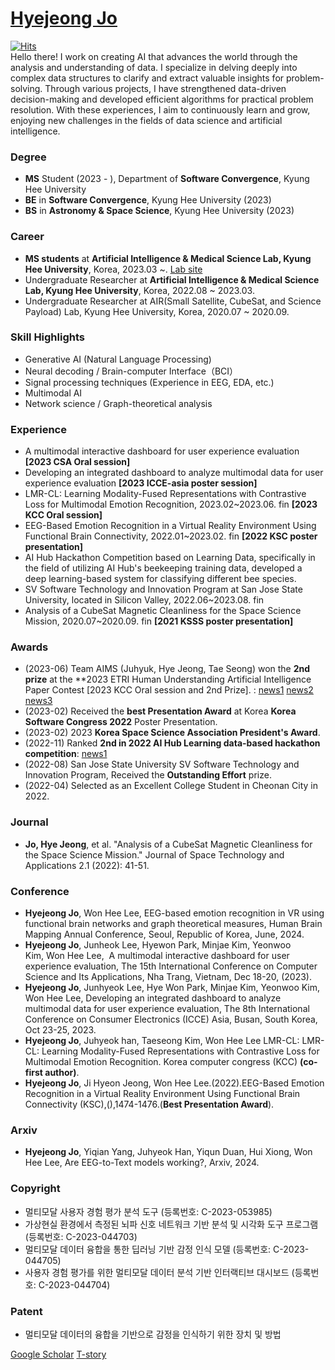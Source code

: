 # [Hyejeong Jo](https://mammoth-twilight-7c8.notion.site/6b8d6bef213944138ba125f3bbf14d23)  
[![Hits](https://hits.seeyoufarm.com/api/count/incr/badge.svg?url=https%3A%2F%2Fgithub.com%2Fgirlsending0%2Fhit-counter&count_bg=%23EFA5C4&title_bg=%23555555&icon=&icon_color=%23E7E7E7&title=GITHUB&edge_flat=false)](https://hits.seeyoufarm.com)  
Hello there! I work on creating AI that advances the world through the analysis and understanding of data. I specialize in delving deeply into complex data structures to clarify and extract valuable insights for problem-solving. Through various projects, I have strengthened data-driven decision-making and developed efficient algorithms for practical problem resolution. With these experiences, I aim to continuously learn and grow, enjoying new challenges in the fields of data science and artificial intelligence.
  
### **Degree**

* **MS** Student (2023 - ), Department of **Software Convergence**, Kyung Hee University
* **BE** in **Software Convergence**, Kyung Hee University (2023)
* **BS** in **Astronomy & Space Science**, Kyung Hee University (2023)

### **Career**  
* **MS students** at **Artificial Intelligence & Medical Science Lab, Kyung Hee University**, Korea, 2023.03 ~.
  [Lab site](https://sites.google.com/view/khu-aims/home)
* Undergraduate Researcher at **Artificial Intelligence & Medical Science Lab, Kyung Hee University**, Korea, 2022.08 ~ 2023.03.
* Undergraduate Researcher at AIR(Small Satellite, CubeSat, and Science Payload) Lab, Kyung Hee University, Korea, 2020.07 ~ 2020.09.

### **Skill Highlights**  
* Generative AI (Natural Language Processing)
* Neural decoding / Brain-computer Interface（BCI）
* Signal processing techniques (Experience in EEG, EDA, etc.)
* Multimodal AI
* Network science / Graph-theoretical analysis

### **Experience**
* A multimodal interactive dashboard for user experience evaluation **[2023 CSA Oral session]**
* Developing an integrated dashboard to analyze multimodal data for user experience evaluation **[2023 ICCE-asia poster session]**
* LMR-CL: Learning Modality-Fused Representations with Contrastive Loss for Multimodal Emotion Recognition, 2023.02~2023.06. fin **[2023 KCC Oral session]**
* EEG-Based Emotion Recognition in a Virtual Reality Environment Using Functional Brain Connectivity, 2022.01~2023.02. fin **[2022 KSC poster presentation]**
* AI Hub Hackathon Competition based on Learning Data, specifically in the field of utilizing AI Hub's beekeeping training data, developed a deep learning-based system for classifying different bee species.
* SV Software Technology and Innovation Program at San Jose State University, located in Silicon Valley, 2022.06~2023.08. fin
* Analysis of a CubeSat Magnetic Cleanliness for the Space Science Mission, 2020.07~2020.09. fin **[2021 KSSS poster presentation]**
  

### **Awards**
* (2023-06) Team AIMS (Juhyuk, Hye Jeong, Tae Seong) won the **2nd prize** at the **2023 ETRI Human Understanding Artificial Intelligence Paper Contest [2023 KCC Oral session and 2nd Prize]. : [news1](https://www.etnews.com/20230621000124) [news2](http://biz.heraldcorp.com/view.php?ud=20230621000315) [news3](https://www.gttkorea.com/news/articleView.html?idxno=5685)
* (2023-02) Received the **best Presentation Award** at Korea **Korea Software Congress 2022** Poster Presentation.
* (2023-02) 2023 **Korea Space Science Association President's Award**.
* (2022-11) Ranked **2nd in 2022 AI Hub Learning data-based hackathon competition**: [news1](http://www.e2news.com/news/articleView.html?idxno=248158)
* (2022-08) San Jose State University SV Software Technology and Innovation Program, Received the **Outstanding Effort** prize.
*  (2022-04) Selected as an Excellent College Student in Cheonan City in 2022.


### **Journal**   
* **Jo, Hye Jeong**, et al. "Analysis of a CubeSat Magnetic Cleanliness for the Space Science Mission." Journal of Space Technology and Applications 2.1 (2022): 41-51.


### **Conference** 
* **Hyejeong Jo**, Won Hee Lee, EEG-based emotion recognition in VR using functional brain networks and graph theoretical measures, Human Brain Mapping Annual Conference, Seoul, Republic of Korea, June, 2024.
* **Hyejeong Jo**, Junheok Lee, Hyewon Park, Minjae Kim, Yeonwoo Kim, Won Hee Lee,  A multimodal interactive dashboard for user experience evaluation, The 15th International Conference on Computer Science and Its Applications, Nha Trang, Vietnam, Dec 18-20, (2023).
* **Hyejeong Jo**, Junhyeok Lee, Hye Won Park, Minjae Kim, Yeonwoo Kim, Won Hee Lee, Developing an integrated dashboard to analyze multimodal data for user experience evaluation, The 8th International Conference on Consumer Electronics (ICCE) Asia, Busan, South Korea, Oct 23-25, 2023.
* **Hyejeong Jo**, Juhyeok han, Taeseong Kim, Won Hee Lee LMR-CL: LMR-CL: Learning Modality-Fused Representations with Contrastive Loss for Multimodal Emotion Recognition. Korea computer congress (KCC) **(co-first author)**. 
* **Hyejeong Jo**, Ji Hyeon Jeong, Won Hee Lee.(2022).EEG-Based Emotion Recognition in a Virtual Reality Environment Using Functional Brain Connectivity (KSC),(),1474-1476.(**Best Presentation Award**).

### **Arxiv** 
* **Hyejeong Jo**, Yiqian Yang, Juhyeok Han, Yiqun Duan, Hui Xiong, Won Hee Lee, Are EEG-to-Text models working?, Arxiv, 2024.

### **Copyright** 
* 멀티모달 사용자 경험 평가 분석 도구 (등록번호: C-2023-053985)
* 가상현실 환경에서 측정된 뇌파 신호 네트워크 기반 분석 및 시각화 도구 프로그램 (등록번호: C-2023-044703)
* 멀티모달 데이터 융합을 통한 딥러닝 기반 감정 인식 모델 (등록번호: C-2023-044705)
* 사용자 경험 평가를 위한 멀티모달 데이터 분석 기반 인터랙티브 대시보드 (등록번호:  C-2023-044704)

### **Patent**
* 멀티모달 데이터의 융합을 기반으로 감정을 인식하기 위한 장치 및 방법


[Google Scholar](https://scholar.google.co.kr/citations?user=oJBi0z0AAAAJ&hl=ko&oi=sra)
[T-story](https://htuck-dev.tistory.com)

</div><br>
 

</div>
